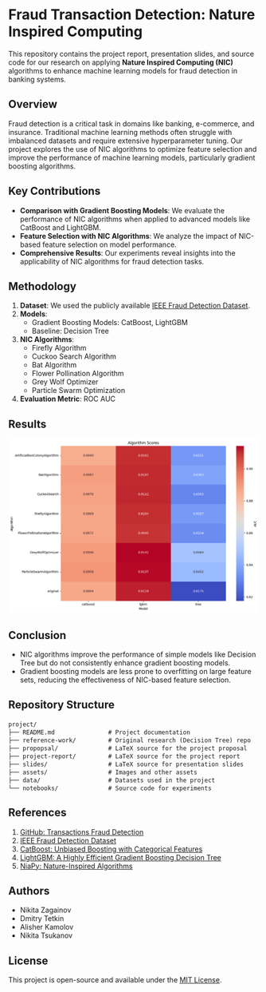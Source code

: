 # Fraud Transaction Detection: Nature Inspired Computing

This repository contains the project report, presentation slides, and source code for our research on applying **Nature Inspired Computing (NIC)** algorithms to enhance machine learning models for fraud detection in banking systems.

## Overview

Fraud detection is a critical task in domains like banking, e-commerce, and insurance. Traditional machine learning methods often struggle with imbalanced datasets and require extensive hyperparameter tuning. Our project explores the use of NIC algorithms to optimize feature selection and improve the performance of machine learning models, particularly gradient boosting algorithms.

## Key Contributions

- **Comparison with Gradient Boosting Models**: We evaluate the performance of NIC algorithms when applied to advanced models like CatBoost and LightGBM.
- **Feature Selection with NIC Algorithms**: We analyze the impact of NIC-based feature selection on model performance.
- **Comprehensive Results**: Our experiments reveal insights into the applicability of NIC algorithms for fraud detection tasks.

## Methodology

1. **Dataset**: We used the publicly available [IEEE Fraud Detection Dataset](https://www.kaggle.com/c/ieee-fraud-detection/overview).
2. **Models**:
   - Gradient Boosting Models: CatBoost, LightGBM
   - Baseline: Decision Tree
3. **NIC Algorithms**:
   - Firefly Algorithm
   - Cuckoo Search Algorithm
   - Bat Algorithm
   - Flower Pollination Algorithm
   - Grey Wolf Optimizer
   - Particle Swarm Optimization
4. **Evaluation Metric**: ROC AUC

## Results

![Algorithm Scores](assets/algorithm_scores.png)

## Conclusion

- NIC algorithms improve the performance of simple models like Decision Tree but do not consistently enhance gradient boosting models.
- Gradient boosting models are less prone to overfitting on large feature sets, reducing the effectiveness of NIC-based feature selection.

## Repository Structure

```
project/
├── README.md               # Project documentation
├── reference-work/         # Original research (Decision Tree) repo
├── propopsal/              # LaTeX source for the project proposal
├── project-report/         # LaTeX source for the project report
├── slides/                 # LaTeX source for presentation slides
├── assets/                 # Images and other assets
├── data/                   # Datasets used in the project
└── notebooks/              # Source code for experiments
```

## References

1. [GitHub: Transactions Fraud Detection](https://github.com/pmacinec/transactions-fraud-detection)
2. [IEEE Fraud Detection Dataset](https://www.kaggle.com/c/ieee-fraud-detection/overview)
3. [CatBoost: Unbiased Boosting with Categorical Features](https://arxiv.org/abs/1706.09516)
4. [LightGBM: A Highly Efficient Gradient Boosting Decision Tree](https://proceedings.neurips.cc/paper_files/paper/2017/file/6449f44a102fde848669bdd9eb6b76fa-Paper.pdf)
5. [NiaPy: Nature-Inspired Algorithms](https://github.com/NiaOrg/NiaPy)

## Authors

- Nikita Zagainov
- Dmitry Tetkin
- Alisher Kamolov
- Nikita Tsukanov

## License

This project is open-source and available under the [MIT License](LICENSE).
